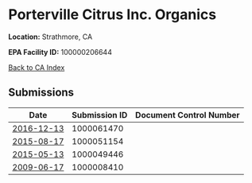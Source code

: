 # Porterville Citrus Inc. Organics

**Location:** Strathmore, CA

**EPA Facility ID:** 100000206644

[Back to CA Index](../../index.md)

## Submissions

| Date | Submission ID | Document Control Number |
|------|--------------|-------------------------|
| [2016-12-13](submissions/1000061470.md) | 1000061470 |  |
| [2015-08-17](submissions/1000051154.md) | 1000051154 |  |
| [2015-05-13](submissions/1000049446.md) | 1000049446 |  |
| [2009-06-17](submissions/1000008410.md) | 1000008410 |  |
